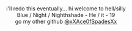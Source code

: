 <p align="center">
<br> i'll redo this eventually... hi welcome to hell/silly
<br> Blue / Night / Nighthshade - He / it - 19
<br> go my other github <a href="https://github.com/xXAce0fspadesXx"> @xXAce0fSpadesXx </a>
